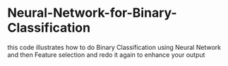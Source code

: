# Neural-Network-for-Binary-Classification
this code illustrates how to do Binary Classification using Neural Network and then Feature selection and redo it again to enhance your output
